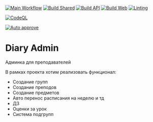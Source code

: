 [![Main Workflow](https://github.com/Diary-SPO/diary-admin/actions/workflows/main.yml/badge.svg)](https://github.com/Diary-SPO/diary-admin/actions/workflows/main.yml)
[![Build Shared](https://github.com/Diary-SPO/diary-admin/actions/workflows/build-shared.yml/badge.svg)](https://github.com/Diary-SPO/diary-admin/actions/workflows/build-shared.yml)
[![Build API](https://github.com/Diary-SPO/diary-admin/actions/workflows/build-api.yml/badge.svg)](https://github.com/Diary-SPO/diary-admin/actions/workflows/build-api.yml)
[![Build Web](https://github.com/Diary-SPO/diary-admin/actions/workflows/build-web.yml/badge.svg)](https://github.com/Diary-SPO/diary-admin/actions/workflows/build-web.yml)
[![Linting](https://github.com/Diary-SPO/diary-admin/actions/workflows/lint.yml/badge.svg)](https://github.com/Diary-SPO/diary-admin/actions/workflows/lint.yml)

[![CodeQL](https://github.com/Diary-SPO/diary-admin/actions/workflows/codeql.yml/badge.svg)](https://github.com/Diary-SPO/diary-admin/actions/workflows/codeql.yml)

[![Auto approve](https://github.com/Diary-SPO/diary-admin/actions/workflows/autoapproval.yml/badge.svg)](https://github.com/Diary-SPO/diary-admin/actions/workflows/autoapproval.yml)
# Diary Admin

Админка для преподавателей

В рамках проекта хотим реализовать функционал:

- Создание групп
- Создание преподов
- Создание предметов
- Авто перенос расписания на неделю и тд
- ДЗ
- Оценки за урок
- Система подгрупп
